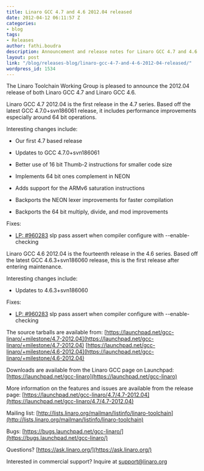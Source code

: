 ```yaml
---
title: Linaro GCC 4.7 and 4.6 2012.04 released
date: 2012-04-12 06:11:57 Z
categories:
- blog
tags:
- Releases
author: fathi.boudra
description: Announcement and release notes for Linaro GCC 4.7 and 4.6 2012.04
layout: post
link: "/blog/releases-blog/linaro-gcc-4-7-and-4-6-2012-04-released/"
wordpress_id: 1534
---
```


The Linaro Toolchain Working Group is pleased to announce the 2012.04 release of both Linaro GCC 4.7 and Linaro GCC 4.6.

Linaro GCC 4.7 2012.04 is the first release in the 4.7 series. Based off the latest GCC 4.7.0+svn186061 release, it includes performance improvements especially around 64 bit operations.

Interesting changes include:

  * Our first 4.7 based release


  * Updates to GCC 4.7.0+svn186061


  * Better use of 16 bit Thumb-2 instructions for smaller code size


  * Implements 64 bit ones complement in NEON


  * Adds support for the ARMv6 saturation instructions


  * Backports the NEON lexer improvements for faster compilation


  * Backports the 64 bit multiply, divide, and mod improvements


Fixes:


  * [LP: #960283](http://bugs.launchpad.net/bugs/960283) slp pass assert when compiler configure with --enable-checking


Linaro GCC 4.6 2012.04 is the fourteenth release in the 4.6 series. Based off the latest GCC 4.6.3+svn186060 release, this is the first release after entering maintenance.

Interesting changes include:


  * Updates to 4.6.3+svn186060


Fixes:


  * [LP: #960283](http://bugs.launchpad.net/bugs/960283) slp pass assert when compiler configure with --enable-checking


The source tarballs are available from:
[https://launchpad.net/gcc-linaro/+milestone/4.7-2012.04](https://launchpad.net/gcc-linaro/+milestone/4.7-2012.04)
[https://launchpad.net/gcc-linaro/+milestone/4.6-2012.04](https://launchpad.net/gcc-linaro/+milestone/4.6-2012.04)

Downloads are available from the Linaro GCC page on Launchpad:
[https://launchpad.net/gcc-linaro](https://launchpad.net/gcc-linaro)

More information on the features and issues are available from the release page:
[https://launchpad.net/gcc-linaro/4.7/4.7-2012.04](https://launchpad.net/gcc-linaro/4.7/4.7-2012.04)

Mailing list: [http://lists.linaro.org/mailman/listinfo/linaro-toolchain](http://lists.linaro.org/mailman/listinfo/linaro-toolchain)

Bugs: [https://bugs.launchpad.net/gcc-linaro/](https://bugs.launchpad.net/gcc-linaro/)

Questions? [https://ask.linaro.org/](https://ask.linaro.org/)

Interested in commercial support? Inquire at support@linaro.org